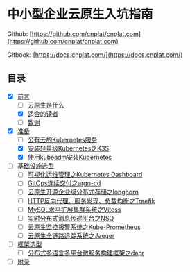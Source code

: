 # 中小型企业云原生入坑指南

Github: [https://github.com/cnplat/cnplat.com](https://github.com/cnplat/cnplat.com)

Gitbook: [https://docs.cnplat.com/](https://docs.cnplat.com/)

## 目录

- [x] [前言](preface/README.md)
  - [ ] [云原生是什么](preface/why-cloud-native.md)
  - [x] [适合的读者](preface/suitable-readers.md)
  - [ ] [致谢](preface/thanks.md)
- [x] [准备](ready/README.md)
  - [ ] [公有云的Kubernetes服务](ready/public-cloud-kubernetes.md)
  - [x] [安装轻量级Kubernetes之K3S](ready/install-k3s.md)
  - [x] [使用kubeadm安装Kubernetes](ready/install-kubernetes-for-kubeadm.md)
- [ ] [基础设施选型](base/README.md)
  - [ ] [可视化运维管理之Kubernetes Dashboard](base/kubernetes-dashboard.md)
  - [ ] [GitOps连续交付之argo-cd](base/argo-cd.md)
  - [ ] [云原生开源企业级分布式存储之longhorn](base/longhorn.md)
  - [ ] [HTTP反向代理、服务发现、负载均衡之Traefik](base/traefik.md)
  - [ ] [MySQL水平扩展集群系统之Vitess](base/vitess.md)
  - [ ] [实时分布式消息传递平台之NSQ](base/nsq.md)
  - [ ] [云原生监控报警系统之Kube-Prometheus](base/kube-prometheus.md)
  - [ ] [云原生全链路追踪系统之Jaeger](base/jaeger.md)
- [ ] [框架选型](frame/README.md)
  - [ ] [分布式多语言多平台微服务构建框架之dapr](frame/dapr.md)
- [ ] [附录](appendix.md)

